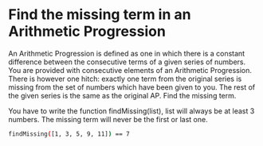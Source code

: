# Find the missing term in an Arithmetic Progression


An Arithmetic Progression is defined as one in which there is a constant difference between the consecutive terms of a given series of numbers. You are provided with consecutive elements of an Arithmetic Progression. There is however one hitch: exactly one term from the original series is missing from the set of numbers which have been given to you. The rest of the given series is the same as the original AP. Find the missing term.

You have to write the function findMissing(list), list will always be at least 3 numbers. The missing term will never be the first or last one.


```sh
findMissing([1, 3, 5, 9, 11]) == 7
```
